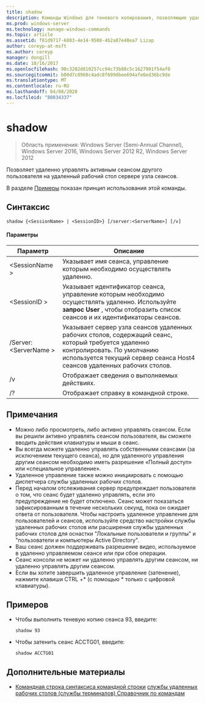 ```yaml
---
title: shadow
description: Команды Windows для теневого копирования, позволяющие удаленно управлять активным сеансом другого пользователя на удаленный рабочий стол сервере узла сеансов.
ms.prod: windows-server
ms.technology: manage-windows-commands
ms.topic: article
ms.assetid: f81d9717-6883-4e14-9508-4b2a87e48ea7 Lizap
author: coreyp-at-msft
ms.author: coreyp
manager: dongill
ms.date: 10/16/2017
ms.openlocfilehash: 90c3202d810257cc94c73b88c5c1627901f54af0
ms.sourcegitcommit: b00d7c8968c4adc8f699dbee694afe6ed36bc9de
ms.translationtype: MT
ms.contentlocale: ru-RU
ms.lasthandoff: 04/08/2020
ms.locfileid: "80834337"
---
```

# <a name="shadow"></a>shadow

>Область применения: Windows Server (Semi-Annual Channel), Windows Server 2016, Windows Server 2012 R2, Windows Server 2012

Позволяет удаленно управлять активным сеансом другого пользователя на удаленный рабочий стол сервере узла сеансов.

В разделе [Примеры](#BKMK_examples) показан принцип использования этой команды.

## <a name="syntax"></a>Синтаксис
```
shadow {<SessionName> | <SessionID>} [/server:<ServerName>] [/v]
```

#### <a name="parameters"></a>Параметры
|Параметр|Описание|
|-------|--------|
|\<SessionName >|Указывает имя сеанса, управление которым необходимо осуществлять удаленно.|
|\<SessionID >|Указывает идентификатор сеанса, управление которым необходимо осуществлять удаленно. Используйте **запрос User** , чтобы отобразить список сеансов и их идентификаторы сеансов.|
|/Server:\<ServerName >|Указывает сервер узла сеансов удаленных рабочих столов, содержащий сеанс, который требуется удаленно контролировать. По умолчанию используется текущий сервер сеанса Host4 сеансов удаленных рабочих столов.|
|/v|Отображает сведения о выполняемых действиях.|
|/?|Отображает справку в командной строке.|

## <a name="remarks"></a>Примечания
-   Можно либо просмотреть, либо активно управлять сеансом. Если вы решили активно управлять сеансом пользователя, вы сможете вводить действия клавиатуры и мыши в сеанс.
-   Вы всегда можете удаленно управлять собственными сеансами (за исключением текущего сеанса), но для удаленного управления другим сеансом необходимо иметь разрешение «Полный доступ» или «специальное управление».
-   Удаленное управление также можно инициировать с помощью диспетчера службы удаленных рабочих столов.
-   Перед началом отслеживания сервер предупреждает пользователя о том, что сеанс будет удаленно управлять, если это предупреждение не будет отключено. Сеанс может показаться зафиксированным в течение нескольких секунд, пока он ожидает ответа от пользователя. Чтобы настроить удаленное управление для пользователей и сеансов, используйте средство настройки службы удаленных рабочих столов или расширения службы удаленных рабочих столов для оснастки "Локальные пользователи и группы" и "пользователи и компьютеры Active Directory".
-   Ваш сеанс должен поддерживать разрешение видео, используемое в удаленно управляемом сеансе или при сбое операции.
-   Сеанс консоли не может ни удаленно управлять другим сеансом, ни удаленно управлять другим сеансом.
-   Если вы хотите завершить удаленное управление (затенение), нажмите клавиши CTRL +\* (с помощью \* только с цифровой клавиатуры).

## <a name="examples"></a><a name=BKMK_examples></a>Примеров
-   Чтобы выполнить теневую копию сеанса 93, введите:
    ```
    shadow 93
    ```
-   Чтобы затенить сеанс ACCTG01, введите:
    ```
    shadow ACCTG01
    ```

## <a name="additional-references"></a>Дополнительные материалы
- [Командная строка синтаксиса командной строки](command-line-syntax-key.md)
[службы удаленных рабочих столов (службы терминалов) Справочник по командам](remote-desktop-services-terminal-services-command-reference.md)
